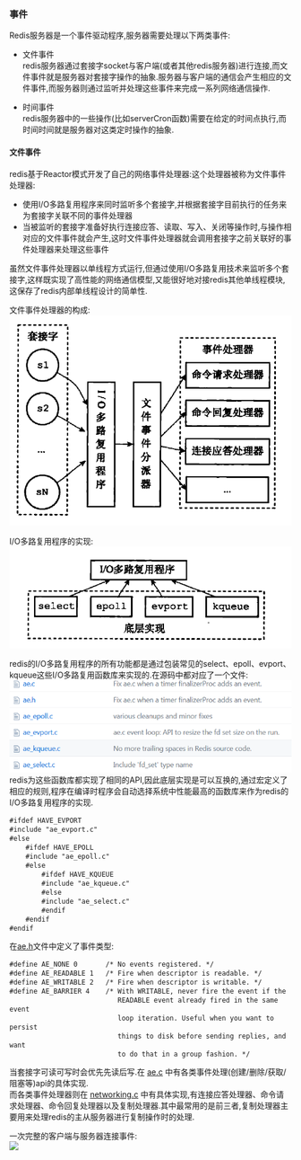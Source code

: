 ### 事件

Redis服务器是一个事件驱动程序,服务器需要处理以下两类事件:
- 文件事件  
redis服务器通过套接字socket与客户端(或者其他redis服务器)进行连接,而文件事件就是服务器对套接字操作的抽象.服务器与客户端的通信会产生相应的文件事件,而服务器则通过监听并处理这些事件来完成一系列网络通信操作.  

- 时间事件  
redis服务器中的一些操作(比如serverCron函数)需要在给定的时间点执行,而时间时间就是服务器对这类定时操作的抽象.  

#### 文件事件

redis基于Reactor模式开发了自己的网络事件处理器:这个处理器被称为文件事件处理器:      
- 使用I/O多路复用程序来同时监听多个套接字,并根据套接字目前执行的任务来为套接字关联不同的事件处理器  
- 当被监听的套接字准备好执行连接应答、读取、写入、关闭等操作时,与操作相对应的文件事件就会产生,这时文件事件处理器就会调用套接字之前关联好的事件处理器来处理这些事件  

虽然文件事件处理器以单线程方式运行,但通过使用I/O多路复用技术来监听多个套接字,这样既实现了高性能的网络通信模型,又能很好地对接redis其他单线程模块,这保存了redis内部单线程设计的简单性.  

文件事件处理器的构成:  
![](https://raw.githubusercontent.com/MelloChan/redis-in-action/master/images/event-文件事件处理器的组成.png)

I/O多路复用程序的实现:   
![](https://raw.githubusercontent.com/MelloChan/redis-in-action/master/images/event-IO多路复用.png)  

redis的I/O多路复用程序的所有功能都是通过包装常见的select、epoll、evport、kqueue这些I/O多路复用函数库来实现的.在源码中都对应了一个文件:  
![](https://raw.githubusercontent.com/MelloChan/redis-in-action/master/images/event-IO多路复用函数.png)  
redis为这些函数库都实现了相同的API,因此底层实现是可以互换的,通过宏定义了相应的规则,程序在编译时程序会自动选择系统中性能最高的函数库来作为redis的I/O多路复用程序的实现.    
```
#ifdef HAVE_EVPORT
#include "ae_evport.c"
#else
    #ifdef HAVE_EPOLL
    #include "ae_epoll.c"
    #else
        #ifdef HAVE_KQUEUE
        #include "ae_kqueue.c"
        #else
        #include "ae_select.c"
        #endif
    #endif
#endif
```

在[ae.h](https://github.com/antirez/redis/blob/unstable/src/ae.h)文件中定义了事件类型:  
```
#define AE_NONE 0       /* No events registered. */
#define AE_READABLE 1   /* Fire when descriptor is readable. */
#define AE_WRITABLE 2   /* Fire when descriptor is writable. */
#define AE_BARRIER 4    /* With WRITABLE, never fire the event if the
                           READABLE event already fired in the same event
                           loop iteration. Useful when you want to persist
                           things to disk before sending replies, and want
                           to do that in a group fashion. */
```
当套接字可读可写时会优先先读后写.在 [ae.c](https://github.com/antirez/redis/blob/unstable/src/ae.c) 中有各类事件处理(创建/删除/获取/阻塞等)api的具体实现.   
而各类事件处理器则在 [networking.c](https://github.com/antirez/redis/blob/unstable/src/networking.c) 中有具体实现,有连接应答处理器、命令请求处理器、命令回复处理器以及复制处理器.其中最常用的是前三者,复制处理器主要用来处理redis的主从服务器进行复制操作时的处理.    

一次完整的客户端与服务器连接事件:    
![](https://raw.githubusercontent.com/MelloChan/redis-in-action/master/images/event-通信过程)


  




